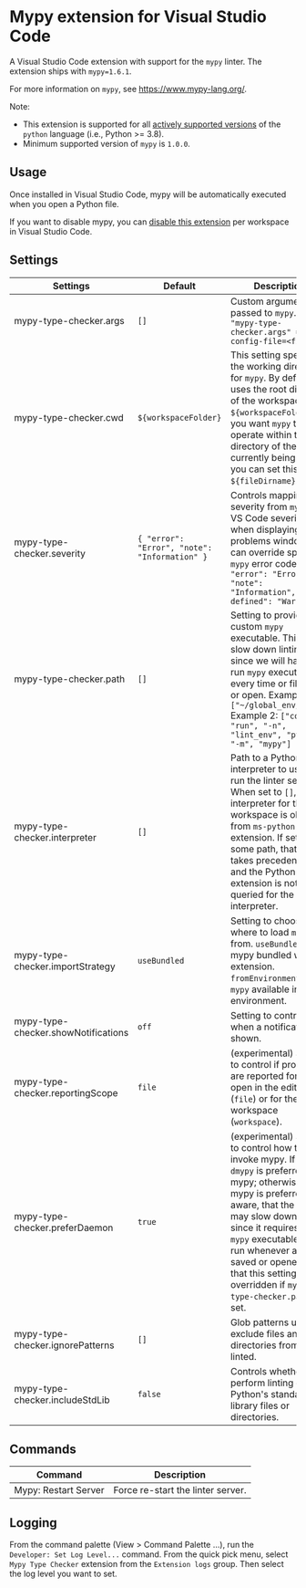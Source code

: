 # Mypy extension for Visual Studio Code

A Visual Studio Code extension with support for the `mypy` linter. The extension ships with `mypy=1.6.1`.

For more information on `mypy`, see https://www.mypy-lang.org/.

Note:

-   This extension is supported for all [actively supported versions](https://devguide.python.org/#status-of-python-branches) of the `python` language (i.e., Python >= 3.8).
-   Minimum supported version of `mypy` is `1.0.0`.

## Usage

Once installed in Visual Studio Code, mypy will be automatically executed when you open a Python file.

If you want to disable mypy, you can [disable this extension](https://code.visualstudio.com/docs/editor/extension-marketplace#_disable-an-extension) per workspace in Visual Studio Code.

## Settings

| Settings                            | Default                                       | Description                                                                                                                                                                                                                                                                                                                                      |
| ----------------------------------- | --------------------------------------------- | ------------------------------------------------------------------------------------------------------------------------------------------------------------------------------------------------------------------------------------------------------------------------------------------------------------------------------------------------ |
| mypy-type-checker.args              | `[]`                                          | Custom arguments passed to `mypy`. E.g `"mypy-type-checker.args" = ["--config-file=<file>"]`                                                                                                                                                                                                                                                     |
| mypy-type-checker.cwd               | `${workspaceFolder}`                          | This setting specifies the working directory for `mypy`. By default, it uses the root directory of the workspace `${workspaceFolder}`. If you want `mypy` to operate within the directory of the file currently being linted, you can set this to `${fileDirname}`.                                                                              |
| mypy-type-checker.severity          | `{ "error": "Error", "note": "Information" }` | Controls mapping of severity from `mypy` to VS Code severity when displaying in the problems window. You can override specific `mypy` error codes `{ "error": "Error", "note": "Information", "name-defined": "Warning" }`                                                                                                                       |
| mypy-type-checker.path              | `[]`                                          | Setting to provide custom `mypy` executable. This will slow down linting, since we will have to run `mypy` executable every time or file save or open. Example 1: `["~/global_env/mypy"]` Example 2: `["conda", "run", "-n", "lint_env", "python", "-m", "mypy"]`                                                                                |
| mypy-type-checker.interpreter       | `[]`                                          | Path to a Python interpreter to use to run the linter server. When set to `[]`, the interpreter for the workspace is obtained from `ms-python.python` extension. If set to some path, that path takes precedence, and the Python extension is not queried for the interpreter.                                                                   |
| mypy-type-checker.importStrategy    | `useBundled`                                  | Setting to choose where to load `mypy` from. `useBundled` picks mypy bundled with the extension. `fromEnvironment` uses `mypy` available in the environment.                                                                                                                                                                                     |
| mypy-type-checker.showNotifications | `off`                                         | Setting to control when a notification is shown.                                                                                                                                                                                                                                                                                                 |
| mypy-type-checker.reportingScope    | `file`                                        | (experimental) Setting to control if problems are reported for files open in the editor (`file`) or for the entire workspace (`workspace`).                                                                                                                                                                                                      |
| mypy-type-checker.preferDaemon      | `true`                                        | (experimental) Setting to control how to invoke mypy. If true, `dmypy` is preferred over mypy; otherwise, mypy is preferred. Be aware, that the latter may slow down linting since it requires the `mypy` executable to be run whenever a file is saved or opened. Note that this setting will be overridden if `mypy-type-checker.path` is set. |
| mypy-type-checker.ignorePatterns    | `[]`                                          | Glob patterns used to exclude files and directories from being linted.                                                                                                                                                                                                                                                                           |
| mypy-type-checker.includeStdLib     | `false`                                       | Controls whether to perform linting on Python's standard library files or directories.                                                                                                                                                                                                                                                           |

## Commands

| Command              | Description                       |
| -------------------- | --------------------------------- |
| Mypy: Restart Server | Force re-start the linter server. |

## Logging

From the command palette (View > Command Palette ...), run the `Developer: Set Log Level...` command. From the quick pick menu, select `Mypy Type Checker` extension from the `Extension logs` group. Then select the log level you want to set.
